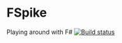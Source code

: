 # FSpike
Playing around with F#
[![Build status](https://ci.appveyor.com/api/projects/status/pcsm0r9s4pn5d7pu?svg=true)](https://ci.appveyor.com/project/jquintus/fspike)
